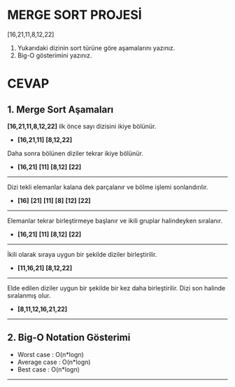 # MERGE SORT PROJESİ

[16,21,11,8,12,22]

1. Yukarıdaki dizinin sort türüne göre aşamalarını yazınız.
2. Big-O gösterimini yazınız.

# CEVAP

## 1. Merge Sort Aşamaları

**[16,21,11,8,12,22]** ilk önce sayı dizisini ikiye bölünür.

- **[16,21,11]** **[8,12,22]**

Daha sonra bölünen diziler tekrar ikiye bölünür.

- **[16,21]** **[11]** **[8,12]** **[22]**

---

Dizi tekli elemanlar kalana dek parçalanır ve bölme işlemi sonlandırılır.

- **[16]** **[21]** **[11]** **[8]** **[12]** **[22]**

---

Elemanlar tekrar birleştirmeye başlanır ve ikili gruplar halindeyken sıralanır.

- **[16,21]** **[11]** **[8,12]** **[22]**

---

İkili olarak sıraya uygun bir şekilde diziler birleştirilir.

- **[11,16,21]** **[8,12,22]**

---

Elde edilen diziler uygun bir şekilde bir kez daha birleştirilir. Dizi son halinde sıralanmış olur.

- **[8,11,12,16,21,22]**

---

## 2. Big-O Notation Gösterimi

- Worst case : O(n\*logn)
- Average case : O(n\*logn)
- Best case : O(n\*logn)

---
